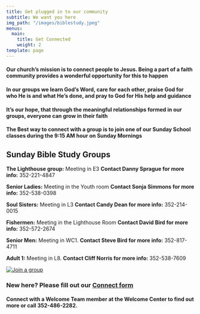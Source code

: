```yaml
---
title: Get plugged in to our community
subtitle: We want you here
img_path: "/images/biblestudy.jpeg"
menus:
  main:
    title: Get Connected
    weight: 2
template: page
---
```


#### **Our church’s mission is to connect people to Jesus.** Being a part of a faith community provides a wonderful opportunity for this to happen

#### In our groups we learn God’s Word, care for each other, praise God for who He is and what He’s done, and pray to God for His help and guidance

#### It’s our hope, that through the meaningful relationships formed in our groups, everyone can grow in their faith

#### The Best way to connect with a group is to join one of our Sunday School classes during the 9:15 AM hour on Sunday Mornings

## **Sunday Bible Study Groups**

**The Lighthouse group:** Meeting in E3 **Contact Danny Sprague for more info:** 352-221-4847

**Senior Ladies:** Meeting in the Youth room **Contact Sonja Simmons for more info:** 352-538-0398

**Soul Sisters:** Meeting in L3 **Contact Candy Dean for more info:** 352-214-0015

**Fishermen:** Meeting in the Lighthouse Room **Contact David Bird for more info:** 352-572-2674

**Senior Men:** Meeting in WC1. **Contact Steve Bird for more info:** 352-817-4711

**Adult 1:** Meeting in L8. **Contact Cliff Norris for more info:** 352-538-7609

[![Join a group](https://res.cloudinary.com/dsmtzkexd/image/upload/f_auto,q_auto/v1598372537/1873AFBD-D9E2-4089-8C6E-068388C28BB3.png)](https://forms.gle/y5x9F4mQ7MPHGUCB6)

### New here? Please fill out our [Connect form](https://forms.gle/651RQkxsmr3C6CMV8)

#### Connect with a Welcome Team member at the Welcome Center to find out more or call 352-486-2282.

